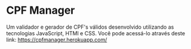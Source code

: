 # CPF Manager

Um validador e gerador de CPF's válidos desenvolvido utilizando as tecnologias JavaScript, HTMl e CSS. Você pode acessá-lo através deste link: https://cpfmanager.herokuapp.com/
